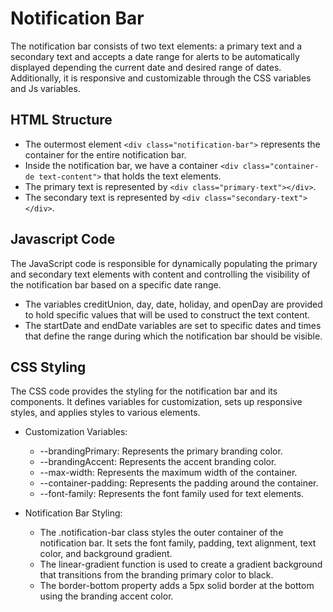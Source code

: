 # Notification Bar

The notification bar consists of two text elements: a primary text and a
secondary text and accepts a date range for alerts to be automatically displayed
depending the current date and desired range of dates. Additionally, it is
responsive and customizable through the CSS variables and Js variables.

## HTML Structure

- The outermost element `<div class="notification-bar">` represents the
  container for the entire notification bar.
- Inside the notification bar, we have a container
  `<div class="container-de text-content">` that holds the text elements.
- The primary text is represented by `<div class="primary-text"></div>`.
- The secondary text is represented by `<div class="secondary-text"></div>`.

## Javascript Code

The JavaScript code is responsible for dynamically populating the primary and
secondary text elements with content and controlling the visibility of the
notification bar based on a specific date range.

- The variables creditUnion, day, date, holiday, and openDay are provided to
  hold specific values that will be used to construct the text content.
- The startDate and endDate variables are set to specific dates and times that
  define the range during which the notification bar should be visible.

## CSS Styling

The CSS code provides the styling for the notification bar and its components.
It defines variables for customization, sets up responsive styles, and applies
styles to various elements.

- Customization Variables:

  - --brandingPrimary: Represents the primary branding color.
  - --brandingAccent: Represents the accent branding color.
  - --max-width: Represents the maximum width of the container.
  - --container-padding: Represents the padding around the container.
  - --font-family: Represents the font family used for text elements.

- Notification Bar Styling:
  - The .notification-bar class styles the outer container of the notification
    bar. It sets the font family, padding, text alignment, text color, and
    background gradient.
  - The linear-gradient function is used to create a gradient background that
    transitions from the branding primary color to black.
  - The border-bottom property adds a 5px solid border at the bottom using the
    branding accent color.


